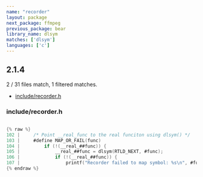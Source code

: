 ```yaml
---
name: "recorder"
layout: package
next_package: ffmpeg
previous_package: bear
library_name: dlsym
matches: ['dlsym']
languages: ['c']
---
```

## 2.1.4
2 / 31 files match, 1 filtered matches.

 - [include/recorder.h](#includerecorderh)

### include/recorder.h

```c

{% raw %}
102 |     /* Point __real_func to the real funciton using dlsym() */
103 |     #define MAP_OR_FAIL(func)                                                   \
104 |         if (!(__real_##func)) {                                                 \
105 |             __real_##func = dlsym(RTLD_NEXT, #func);                            \
106 |             if (!(__real_##func)) {                                             \
107 |                 printf("Recorder failed to map symbol: %s\n", #func);           \
{% endraw %}

```